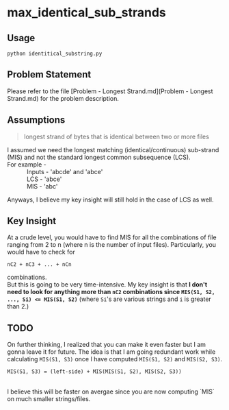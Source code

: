 # max_identical_sub_strands

## Usage
`python identitical_substring.py`

## Problem Statement 
Please refer to the file [Problem - Longest Strand.md](Problem - Longest Strand.md) for the problem description. 

## Assumptions
> longest strand of bytes that is identical between two or more files

I assumed we need the longest matching (identical/continuous) sub-strand (MIS) and not the standard longest common subsequence (LCS). 
<br />
For example - 
<br />
&emsp;&emsp;&emsp; Inputs - 'abcde' and 'abce' <br />
&emsp;&emsp;&emsp; LCS - 'abce' <br />
&emsp;&emsp;&emsp;	MIS - 'abc' <br />

Anyways, I believe my key insight will still hold in the case of LCS as well.  

## Key Insight
At a crude level, you would have to find MIS for all the combinations of file ranging from 2 to n (where n is the number of input files). Particularly, you would have to check for 
<br />
```
nC2 + nC3 + ... + nCn
```
combinations. 
<br />
But this is going to be very time-intensive. My key insight is that **I don't need to look for anything more than `nC2` combinations since `MIS(S1, S2, ..., Si) <= MIS(S1, S2)`** (where `Si`'s are various strings and `i` is greater than 2.)

## TODO
On further thinking, I realized that you can make it even faster but I am gonna leave it for future. The idea is that I am going redundant work while calculating `MIS(S1, S3)` once I have computed `MIS(S1, S2)` and `MIS(S2, S3)`. 
```
MIS(S1, S3) = (left-side) + MIS(MIS(S1, S2), MIS(S2, S3))
```
<br />
I believe this will be faster on avergae since you are now computing `MIS` on much smaller strings/files. 